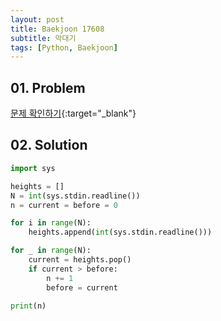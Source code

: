 ```yaml
---
layout: post
title: Baekjoon 17608
subtitle: 막대기
tags: [Python, Baekjoon]
---
```


## 01. Problem

[문제 확인하기](https://www.acmicpc.net/problem/17608){:target="_blank"}

## 02. Solution

```Python
import sys

heights = []
N = int(sys.stdin.readline())
n = current = before = 0

for i in range(N):
    heights.append(int(sys.stdin.readline()))

for _ in range(N):
    current = heights.pop()
    if current > before:
        n += 1
        before = current

print(n)
```
